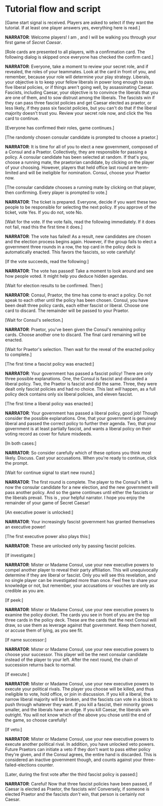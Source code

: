 Tutorial flow and script
===========================

[Game start signal is received. Players are asked to select if they want the tutorial. If at least one player answers yes, everything here is read.]

**NARRATOR**: Welcome players! I am <NAME>, and I will be walking you through your first game of *Secret Caesar*.

[Role cards are presented to all players, with a confirmation card. The following dialog is skipped once everyone has checked the confirm card.]

**NARRATOR**: Everyone, take a moment to review your secret role, and if revealed, the roles of your teammates. Look at the card in front of you, and remember, because your role will determine your play strategy. Liberals, your objective is to keep your fellow liberals in power long enough to pass five liberal policies, or if things aren't going well, by assassinating Caesar. Fascists, including Caesar, your objective is to convince the liberals that you are one of them, and to sow distrust among the liberals. The fascists win if they can pass three fascist policies and get Caesar elected as praetor, or less likely, if they pass six fascist policies, but you can't do that if the liberal majority doesn't trust you. Review your secret role now, and click the Yes card to continue.

[Everyone has confirmed their roles, game continues.]


[The randomly chosen consular candidate is prompted to choose a praetor.]

**NARRATOR**: It is time for all of you to elect a new government, composed of a Consul and a Praetor. Collectively, they are responsible for passing a policy. A consular candidate has been selected at random. If that's you, choose a running mate, the praetorian candidate, by clicking on the player of your choosing. However, players that held office last round are term-limited and will be ineligible for nomination. Consul, choose your Praetor now.

[The consular candidate chooses a running mate by clicking on that player, then confirming. Every player is prompted to vote.]

**NARRATOR**: The ticket is prepared. Everyone, decide if you want these two people to be responsible for selecting the next policy. If you approve of the ticket, vote Yes. If you do not, vote No.

[Wait for the vote. If the vote fails, read the following immediately. If it does not fail, read this the first time it does.]

**NARRATOR**: The vote has failed! As a result, new candidates are chosen and the election process begins again. However, if the group fails to elect a government three rounds in a row, the top card in the policy deck is automatically enacted. This favors the fascists, so vote carefully!

[If the vote succeeds, read the following:]

**NARRATOR**: The vote has passed! Take a moment to look around and see how people voted. It might help you deduce hidden agendas.

[Wait for election results to be confirmed. Then:]

**NARRATOR**: Consul, Praetor, the time has come to enact a policy. Do not speak to each other until the policy has been chosen. Consul, you have been dealt three policy cards, each either fascist or liberal. Choose one card to discard. The remainder will be passed to your Praetor.

[Wait for Consul's selection.]

**NARRATOR**: Praetor, you've been given the Consul's remaining policy cards. Choose another one to discard. The final card remaining will be enacted.

[Wait for Praetor's selection. Then wait for the reveal of the enacted policy to complete.]

[The first time a fascist policy was enacted:]

**NARRATOR**: Your government has passed a fascist policy! There are only three possible explanations. One, the Consul is fascist and discarded a liberal policy. Two, the Praetor is fascist and did the same. Three, they were dealt only fascist policies and had no choice. This last *will* happen, as a full policy deck contains only six liberal policies, and eleven fascist. 

[The first time a liberal policy was enacted:]

**NARRATOR**: Your government has passed a liberal policy, good job! Though consider the possible explanations. One, that your government is genuinely liberal and passed the correct policy to further their agenda. Two, that your government is at least partially fascist, and wants a liberal policy on their voting record as cover for future misdeeds.

[In both cases:]

**NARRATOR**: So consider carefully which of these options you think most likely. Discuss. Cast your accusations. When you're ready to continue, click the prompt.

[Wait for continue signal to start new round.]

**NARRATOR**: The first round is complete. The player to the Consul's left is now the consular candidate for a new election, and the new government will pass another policy. And so the game continues until either the fascists or the liberals prevail. This is <NAME>, your helpful narrator. I hope you enjoy the remainder of your game of Secret Caesar!

[An executive power is unlocked:]

**NARRATOR**: Your increasingly fascist government has granted themselves an executive power!

[The first executive power also plays this:]

**NARRATOR**: These are unlocked only by passing fascist policies.

[If investigate:]

**NARRATOR**: Mister or Madame Consul, use your new executive powers to compel another player to reveal their party affiliation. This will unequivocally determine if they are liberal or fascist. Only you will see this revelation, and no single player can be investigated more than once. Feel free to share your knowledge or not, but remember, your accusations or vouches are only as credible as you are.

[If peek:]

**NARRATOR**: Mister or Madame Consul, use your new executive powers to examine the policy docket. The cards you see in front of you are the top three cards in the policy deck. These are the cards that the next Consul will draw, so use them as leverage against that government. Keep them honest, or accuse them of lying, as you see fit.

[If name successor:]

**NARRATOR**: Mister or Madame Consul, use your new executive powers to choose your successor. This player will be the next consular candidate instead of the player to your left. After the next round, the chain of succession returns back to normal.

[If execute:]

**NARRATOR**: Mister or Madame Consul, use your new executive powers to execute your political rivals. The player you choose will be killed, and thus ineligible to vote, hold office, or join in discussion. If you kill a liberal, the narrow liberal majority will be broken, and the fascists can vote in a block to push through whatever they want. If you kill a fascist, their minority grows smaller, and the liberals have an edge. If you kill Caesar, the liberals win outright. You will not know which of the above you chose until the end of the game, so choose carefully!

[If veto:]

**NARRATOR**: Mister or Madame Consul, use your new executive powers to execute another political rival. In addition, you have unlocked veto powers. Future Praetors can initiate a veto if they don't want to pass either policy they're given, and if the Consul agrees, the entire hand is discarded. This is considered an inactive government though, and counts against your three-failed-elections counter.

[Later, during the first vote after the third fascist policy is passed:]

**NARRATOR**: Careful! Now that three fascist policies have been passed, if Caesar is elected as Praetor, the fascists win! Conversely, if someone is elected Praetor and the fascists *don't* win, that person is certainly *not* Caesar.